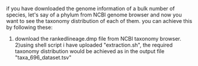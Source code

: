 if you have downloaded the genome information of a bulk number of species, let's say of a phylum from NCBI genome browser and now you want to see the taxonomy distribution of each of them. you can achieve this by following these:
1) download the rankedlineage.dmp file from NCBI taxonomy browser.
2)using shell script i have uploaded  "extraction.sh", the required taxonomy distribution would be achieved as in the output file "taxa_696_dataset.tsv"
